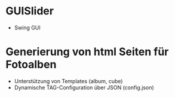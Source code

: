 # GUISlider
* Swing GUI
# Generierung von html Seiten für Fotoalben
* Unterstützung von Templates (album, cube)
* Dynamische TAG-Configuration über JSON (config.json)
